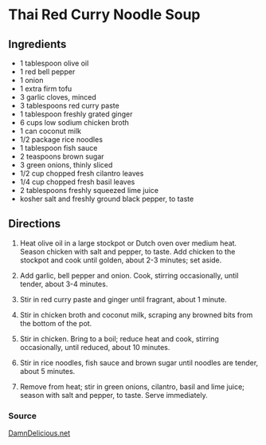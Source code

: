 # Thai Red Curry Noodle Soup

## Ingredients

- 1 tablespoon olive oil
- 1 red bell pepper
- 1 onion
- 1 extra firm tofu
- 3 garlic cloves, minced
- 3 tablespoons red curry paste
- 1 tablespoon freshly grated ginger
- 6 cups low sodium chicken broth
- 1 can coconut milk
- 1/2 package rice noodles
- 1 tablespoon fish sauce
- 2 teaspoons brown sugar
- 3 green onions, thinly sliced
- 1/2 cup chopped fresh cilantro leaves
- 1/4 cup chopped fresh basil leaves
- 2 tablespoons freshly squeezed lime juice
- kosher salt and freshly ground black pepper, to taste

## Directions

1. Heat olive oil in a large stockpot or Dutch oven over medium heat. Season
   chicken with salt and pepper, to taste. Add chicken to the stockpot and cook
   until golden, about 2-3 minutes; set aside.

1. Add garlic, bell pepper and onion. Cook, stirring occasionally, until
   tender, about 3-4 minutes.

1. Stir in red curry paste and ginger until fragrant, about 1 minute.

1. Stir in chicken broth and coconut milk, scraping any browned bits from the
   bottom of the pot.

1. Stir in chicken. Bring to a boil; reduce heat and cook, stirring
   occasionally, until reduced, about 10 minutes.

1. Stir in rice noodles, fish sauce and brown sugar until noodles are tender,
   about 5 minutes.

1. Remove from heat; stir in green onions, cilantro, basil and lime juice;
   season with salt and pepper, to taste.  Serve immediately.

### Source

[DamnDelicious.net](https://damndelicious.net/2018/04/18/thai-red-curry-noodle-soup/print/)
